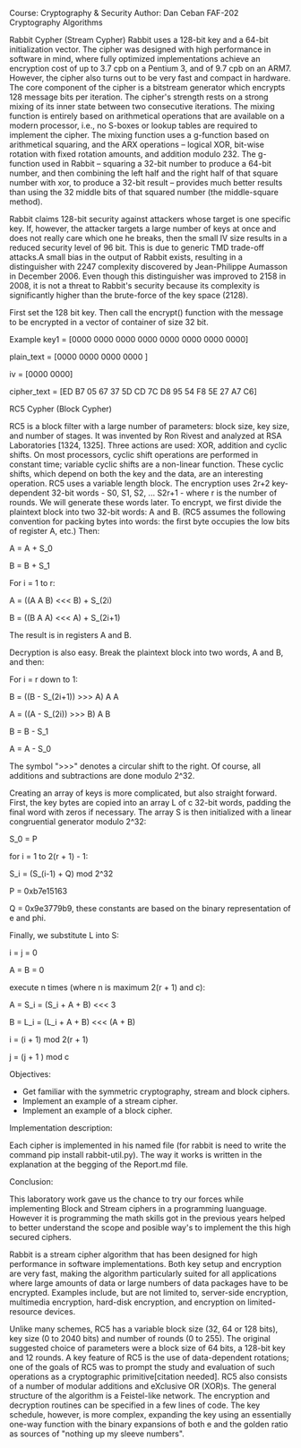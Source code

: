 Course: Cryptography & Security
Author: Dan Ceban FAF-202
Cryptography Algorithms

Rabbit Cypher (Stream Cypher)
   Rabbit uses a 128-bit key and a 64-bit initialization vector. The cipher was designed with high performance in software in mind, where fully optimized implementations achieve an encryption cost of up to 3.7 cpb on a Pentium 3, and of 9.7 cpb on an ARM7. However, the cipher also turns out to be very fast and compact in hardware. The core component of the cipher is a bitstream generator which encrypts 128 message bits per iteration. The cipher's strength rests on a strong mixing of its inner state between two consecutive iterations. The mixing function is entirely based on arithmetical operations that are available on a modern processor, i.e., no S-boxes or lookup tables are required to implement the cipher. The mixing function uses a g-function based on arithmetical squaring, and the ARX operations – logical XOR, bit-wise rotation with fixed rotation amounts, and addition modulo 232. The g-function used in Rabbit – squaring a 32-bit number to produce a 64-bit number, and then combining the left half and the right half of that square number with xor, to produce a 32-bit result – provides much better results than using the 32 middle bits of that squared number (the middle-square method).

   Rabbit claims 128-bit security against attackers whose target is one specific key. If, however, the attacker targets a large number of keys at once and does not really care which one he breaks, then the small IV size results in a reduced security level of 96 bit. This is due to generic TMD trade-off attacks.A small bias in the output of Rabbit exists, resulting in a distinguisher with 2247 complexity discovered by Jean-Philippe Aumasson in December 2006. Even though this distinguisher was improved to 2158 in 2008, it is not a threat to Rabbit's security because its complexity is significantly higher than the brute-force of the key space (2128).

   First set the 128 bit key. Then call the encrypt() function with the message to be encrypted in a vector of container of size 32 bit.

Example
key1 = [0000 0000 0000 0000 0000 0000 0000 0000]

plain_text = [0000 0000 0000 0000 ]

iv = [0000 0000]

cipher_text = [ED B7 05 67 37 5D CD 7C D8 95 54 F8 5E 27 A7 C6]

RC5 Cypher (Block Cypher)

RC5 is a block filter with a large number of parameters: block size, key size, and number of stages. It was invented by Ron Rivest and analyzed at RSA Laboratories [1324, 1325]. Three actions are used: XOR, addition and cyclic shifts. On most processors, cyclic shift operations are performed in constant time; variable cyclic shifts are a non-linear function. These cyclic shifts, which depend on both the key and the data, are an interesting operation. RC5 uses a variable length block. The encryption uses 2r+2 key-dependent 32-bit words - S0, S1, S2, ... S2r+1 - where r is the number of rounds. We will generate these words later. To encrypt, we first divide the plaintext block into two 32-bit words: A and B. (RC5 assumes the following convention for packing bytes into words: the first byte occupies the low bits of register A, etc.) 
Then:

A = A + S_0

B = B + S_1

For i = 1 to r:

A = ((A A B) <<< B) + S_(2i)

B = ((B A A) <<< A) + S_(2i+1)

The result is in registers A and B.

Decryption is also easy. Break the plaintext block into two words, A and B, and then:

For i = r down to 1:

B = ((B - S_(2i+1)) >>> A) A A

A = ((A - S_(2i)) >>> B) A B

B = B - S_1

A = A - S_0

The symbol ">>>" denotes a circular shift to the right. Of course, all additions and subtractions are done modulo 2^32.

Creating an array of keys is more complicated, but also straight forward. First, the key bytes are copied into an array L of c 32-bit words, padding the final word with zeros if necessary. The array S is then initialized with a linear congruential generator modulo 2^32:

S_0 = P

for i = 1 to 2(r + 1) - 1:

S_i = (S_(i-1) + Q) mod 2^32

P = 0xb7e15163

Q = 0x9e3779b9, these constants are based on the binary representation of e and phi.

Finally, we substitute L into S:

i = j = 0

A = B = 0

execute n times (where n is maximum 2(r + 1) and c):

A = S_i = (S_i + A + B) <<< 3

B = L_i = (L_i + A + B) <<< (A + B)

i = (i + 1) mod 2(r + 1)

j = (j + 1 ) mod c

Objectives:
- Get familiar with the symmetric cryptography, stream and block ciphers.
- Implement an example of a stream cipher.
- Implement an example of a block cipher.

Implementation description:

Each cipher is implemented in his named file (for rabbit is need to write the command pip install rabbit-util.py). The way it works is written in the explanation at the begging of the Report.md file. 

Conclusion:

This laboratory work gave us the chance to try our forces while implementing Block and Stream ciphers in a programming luanguage. However it is programming the math skills got in the previous years helped to better understand the scope and posible way's to implement the this high secured ciphers.

 Rabbit is a stream cipher algorithm that has been designed for high performance in software implementations.  Both key setup and encryption are very fast, making the algorithm particularly suited for all applications where large amounts of data or large numbers of data packages have to be encrypted.  Examples include, but are not limited to, server-side encryption, multimedia encryption, hard-disk encryption, and encryption on limited-resource devices.

 Unlike many schemes, RC5 has a variable block size (32, 64 or 128 bits), key size (0 to 2040 bits) and number of rounds (0 to 255). The original suggested choice of parameters were a block size of 64 bits, a 128-bit key and 12 rounds. A key feature of RC5 is the use of data-dependent rotations; one of the goals of RC5 was to prompt the study and evaluation of such operations as a cryptographic primitive[citation needed]. RC5 also consists of a number of modular additions and eXclusive OR (XOR)s. The general structure of the algorithm is a Feistel-like network. The encryption and decryption routines can be specified in a few lines of code. The key schedule, however, is more complex, expanding the key using an essentially one-way function with the binary expansions of both e and the golden ratio as sources of "nothing up my sleeve numbers".